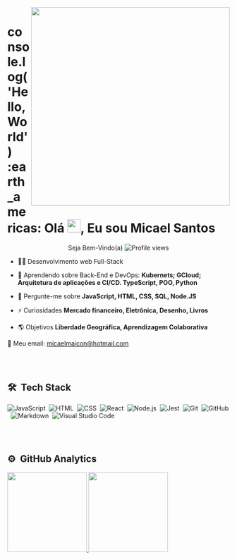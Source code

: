 <img align="right" height="450em" src="https://raw.githubusercontent.com/gist/Micael-M/bbcaf38c74fead1c02766e5d5d333d00/raw/043bf892604934cce7f6a2bdbdba35345c035aeb/githubcard.svg"/>

<h1 align="left">console.log('Hello, World') :earth_americas: Olá <img src="https://raw.githubusercontent.com/kaueMarques/kaueMarques/master/hi.gif" width="30px">, Eu sou Micael Santos</h1>

<p align="center"> Seja Bem-Vindo(a) <img src="https://komarev.com/ghpvc/?username=micael-m&color=green" alt="Profile views" /></p>

- 👨‍💻 Desenvolvimento web Full-Stack

- 🔭 Aprendendo sobre Back-End e DevOps: **Kubernets; GCloud; Arquitetura de aplicações e CI/CD. TypeScript, POO, Python**

- 💬 Pergunte-me sobre **JavaScript, HTML, CSS, SQL, Node.JS**

- ⚡ Curiosidades **Mercado financeiro, Eletrônica, Desenho, Livros**

- 🌎 Objetivos **Liberdade Geográfica, Aprendizagem Colaborativa**

💬 Meu email: micaelmaicon@hotmail.com

<br><br>

## 🛠 &nbsp;Tech Stack

![JavaScript](https://img.shields.io/badge/-JavaScript-05122A?style=flat&logo=javascript)&nbsp;
![HTML](https://img.shields.io/badge/-HTML-05122A?style=flat&logo=HTML5)&nbsp;
![CSS](https://img.shields.io/badge/-CSS-05122A?style=flat&logo=CSS3&logoColor=1572B6)&nbsp;
![React](https://img.shields.io/badge/-React-05122A?style=flat&logo=react)&nbsp;
![Node.js](https://img.shields.io/badge/-Node.js-05122A?style=flat&logo=node.js)&nbsp;
![Jest](https://custom-icon-badges.herokuapp.com/badge/Jest-05122A?style=flat&logo=jestjs&logoColor=red)&nbsp;
![Git](https://img.shields.io/badge/-Git-05122A?style=flat&logo=git)&nbsp;
![GitHub](https://img.shields.io/badge/-GitHub-05122A?style=flat&logo=github)&nbsp;
![Markdown](https://img.shields.io/badge/-Markdown-05122A?style=flat&logo=markdown)&nbsp;
![Visual Studio Code](https://img.shields.io/badge/-Visual%20Studio%20Code-05122A?style=flat&logo=visual-studio-code&logoColor=007ACC)&nbsp;


<br><br>

## ⚙️ &nbsp;GitHub Analytics

<div>
  <a href="https://github.com/micael-m">
  <img height="180em" src="https://github-readme-stats.vercel.app/api?username=micael-m&show_icons=true&theme=dark&include_all_commits=true&count_private=true"/>
  <img height="180em" src="https://github-readme-stats.vercel.app/api/top-langs/?username=micael-m&layout=compact&langs_count=7&theme=dark"/>
</div>

<br><br>
